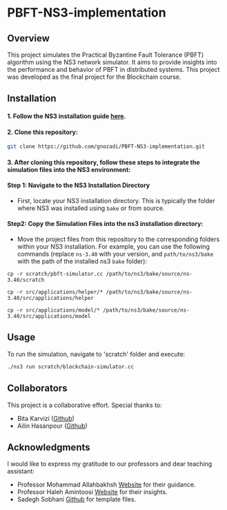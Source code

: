 # PBFT-NS3-implementation

## Overview

This project simulates the Practical Byzantine Fault Tolerance (PBFT) algorithm using the NS3 network simulator. It aims to provide insights into the performance and behavior of PBFT in distributed systems. This project was developed as the final project for the Blockchain course.

## Installation

#### 1. Follow the NS3 installation guide [here](https://www.nsnam.org/docs/release/3.29/tutorial/html/getting-started.html).

#### 2. Clone this repository:

```bash
git clone https://github.com/gnozadi/PBFT-NS3-implementation.git
```

#### 3. After cloning this repository, follow these steps to integrate the simulation files into the NS3 environment:

#### Step 1: Navigate to the NS3 Installation Directory

- First, locate your NS3 installation directory. This is typically the folder where NS3 was installed using `bake` or from source.

#### Step2: Copy the Simulation Files into the ns3 installation directory:

- Move the project files from this repository to the corresponding folders within your NS3 installation. For example, you can use the following commands (replace `ns-3.40` with your version, and `path/to/ns3/bake` with the path of the installed ns3 `bake` folder):

```
cp -r scratch/pbft-simulator.cc /path/to/ns3/bake/source/ns-3.40/scratch
```

```
cp -r src/applications/helper/* /path/to/ns3/bake/source/ns-3.40/src/applications/helper
```

```
cp -r src/applications/model/* /path/to/ns3/bake/source/ns-3.40/src/applications/model
```

## Usage

To run the simulation, navigate to 'scratch' folder and execute:

```bash
./ns3 run scratch/blockchain-simulator.cc
```

## Collaborators

This project is a collaborative effort. Special thanks to:

- Bita Karvizi ([Github](https://github.com/bitua79))
- Ailin Hasanpour ([Github](https://github.com/AilinHasanpour))

## Acknowledgments

I would like to express my gratitude to our professors and dear teaching assistant:

- Professor Mohammad Allahbakhsh [Website](http://prof.um.ac.ir/allahbakhsh/) for their guidance.
- Professor Haleh Amintoosi [Website](http://prof.um.ac.ir/amintoosi/) for their insights.
- Sadegh Sobhani [Github](github.com/SadeghSohani) for template files.
